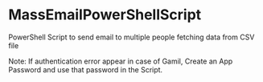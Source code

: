 # MassEmailPowerShellScript
PowerShell Script to send email to multiple people fetching data from CSV file

Note: 
If authentication error appear in case of Gamil, Create an App Password and use that password in the Script. 
